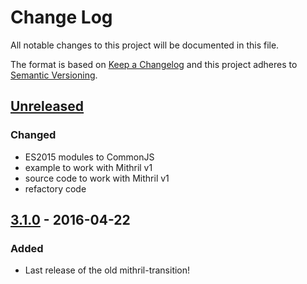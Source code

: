 # Change Log
All notable changes to this project will be documented in this file.

The format is based on [Keep a Changelog](http://keepachangelog.com/)
and this project adheres to [Semantic Versioning](http://semver.org/).

## [Unreleased]
### Changed
- ES2015 modules to CommonJS
- example to work with Mithril v1
- source code to work with Mithril v1
- refactory code

## [3.1.0] - 2016-04-22
### Added
- Last release of the old mithril-transition!

[unreleased]: https://github.com/geut/postcss-copy/compare/v3.1.0...HEAD
[3.1.0]: https://github.com/geut/postcss-copy/compare/v3.0.0...v3.1.0
